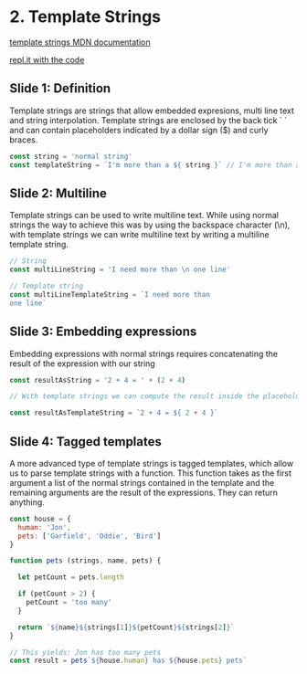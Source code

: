 # 2. Template Strings

[template strings MDN documentation](https://developer.mozilla.org/en-US/docs/Web/JavaScript/Reference/Template_literals)

[repl.it with the code](https://repl.it/@pedro_rodalia/2-Template-Strings)


## Slide 1: Definition

Template strings are strings that allow embedded expresions, multi line text and string interpolation. Template strings are enclosed by the back tick \` \` and can contain placeholders indicated by a dollar sign ($) and curly braces.

```js
const string = 'normal string'
const templateString = `I'm more than a ${ string }` // I'm more than a normal string
```


## Slide 2: Multiline

Template strings can be used to write multiline text. While using normal strings the way to achieve this was by using the backspace character (\\n), with template strings we can write multiline text by writing a multiline template string.

```js
// String
const multiLineString = 'I need more than \n one line'

// Template string
const multiLineTemplateString = `I need more than
one line`
```


## Slide 3: Embedding expressions

Embedding expressions with normal strings requires concatenating the result of the expression with our string

```js
const resultAsString = '2 + 4 = ' + (2 + 4)

// With template strings we can compute the result inside the placeholder

const resultAsTemplateString = `2 + 4 = ${ 2 + 4 }`
```


## Slide 4: Tagged templates

A more advanced type of template strings is tagged templates, which allow us to parse template strings with a function. This function takes as the first argument a list of the normal strings contained in the template and the remaining arguments are the result of the expressions. They can return anything.

```js
const house = {
  human: 'Jon',
  pets: ['Garfield', 'Oddie', 'Bird']
}

function pets (strings, name, pets) {

  let petCount = pets.length

  if (petCount > 2) {
    petCount = 'too many'
  }

  return `${name}${strings[1]}${petCount}${strings[2]}`
}

// This yields: Jon has too many pets
const result = pets`${house.human} has ${house.pets} pets`
```
